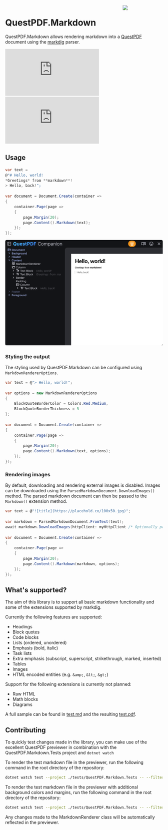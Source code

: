 <img src="/img/logo.svg?raw=true" width="128" align="right">

# QuestPDF.Markdown
QuestPDF.Markdown allows rendering markdown into a [QuestPDF](https://www.questpdf.com/) document using the [markdig](https://github.com/xoofx/markdig) parser.

[![Nuget](https://img.shields.io/nuget/v/QuestPDF.Markdown)](https://www.nuget.org/packages/QuestPDF.Markdown)
[![Nuget Prerelease](https://img.shields.io/nuget/vpre/QuestPDF.Markdown?label=nuget%20prerelease)](https://www.nuget.org/packages/QuestPDF.Markdown)

## Usage
```csharp
var text = 
@"# Hello, world!
*Greetings* from **markdown**!
> Hello, back!";

var document = Document.Create(container =>
{
    container.Page(page =>
    {
        page.Margin(20);
        page.Content().Markdown(text);
    });
});
```

![Usage](/img/usage.png?raw=true)

### Styling the output
The styling used by QuestPDF.Markdown can be configured using `MarkdownRendererOptions`.
```csharp
var text = @"> Hello, world!";

var options = new MarkdownRendererOptions
{
    BlockQuoteBorderColor = Colors.Red.Medium,
    BlockQuoteBorderThickness = 5
};

var document = Document.Create(container =>
{
    container.Page(page =>
    {
        page.Margin(20);
        page.Content().Markdown(text, options);
    });
});
```

### Rendering images
By default, downloading and rendering external images is disabled.
Images can be downloaded using the `ParsedMarkdownDocument.DownloadImages()` method.
The parsed markdown document can then be passed to the `Markdown()` extension method.
```csharp
var text = @"![title](https://placehold.co/100x50.jpg)";

var markdown = ParsedMarkdownDocument.FromText(text);
await markdown.DownloadImages(httpClient: myHttpClient /* Optionally provide your own HttpClient */);

var document = Document.Create(container =>
{
    container.Page(page =>
    {
        page.Margin(20);
        page.Content().Markdown(markdown, options);
    });
});
```

## What's supported?
The aim of this library is to support all basic markdown functionality and some of the extensions supported by markdig.

Currently the following features are supported:
- Headings
- Block quotes
- Code blocks
- Lists (ordered, unordered)
- Emphasis (bold, italic)
- Task lists
- Extra emphasis (subscript, superscript, strikethrough, marked, inserted)
- Tables
- Images
- HTML encoded entities (e.g. `&amp;`, `&lt;`, `&gt;`)

Support for the following extensions is currently not planned:
- Raw HTML
- Math blocks
- Diagrams

A full sample can be found in [test.md](tests/QuestPDF.Markdown.Tests/test.md) and the resulting [test.pdf](tests/QuestPDF.Markdown.Tests/test.pdf).

## Contributing
To quickly test changes made in the library, you can make use of the excellent QuestPDF previewer in combination with the QuestPDF.Markdown.Tests project and `dotnet watch`

To render the test markdown file in the previewer, run the following command in the root directory of the repository:
```zsh
dotnet watch test --project ./tests/QuestPDF.Markdown.Tests -- --filter Name=Render
```

To render the test markdown file in the previewer with additional background colors and margins, run the following command in the root directory of the repository:
```zsh
dotnet watch test --project ./tests/QuestPDF.Markdown.Tests -- --filter Name=RenderDebug
```

Any changes made to the MarkdownRenderer class will be automatically reflected in the previewer.
